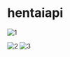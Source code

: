 # hentaiapi

![1](https://github.com/v6y4/hentaiapi/assets/121084767/5a2f505a-f060-4db8-9f8a-4866f94ddc94)

![2](https://github.com/v6y4/hentaiapi/assets/121084767/886be169-f222-4464-b4bd-a5ebd4d78512)
![3](https://github.com/v6y4/hentaiapi/assets/121084767/99a65e30-2ef6-487a-b295-9ccdbf2b89f3)
